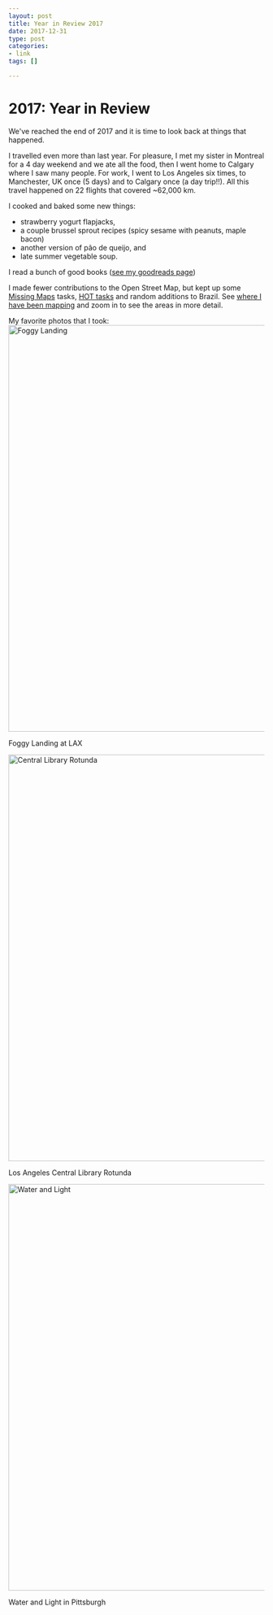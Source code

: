 ```yaml
---
layout: post
title: Year in Review 2017
date: 2017-12-31
type: post
categories:
- link
tags: []

---
```

# 2017: Year in Review

We've reached the end of 2017 and it is time to look back at things that happened.

I travelled even more than last year. For pleasure, I met my sister in Montreal for a 4 day weekend and we ate all the food, then I went home to Calgary where I saw many people. For work, I went to Los Angeles six times, to Manchester, UK once (5 days) and to Calgary once (a day trip!!). All this travel happened on 22 flights that covered ~62,000 km.

I cooked and baked some new things: 
- strawberry yogurt flapjacks,
- a couple brussel sprout recipes (spicy sesame with peanuts, maple bacon)
- another version of pão de queijo, and
- late summer vegetable soup.

I read a bunch of good books ([see my goodreads page](https://www.goodreads.com/user_challenges/7051873 "2017 books"))

I made fewer contributions to the Open Street Map, but kept up some [Missing Maps](https://www.missingmaps.org "Missing Maps") tasks, [HOT tasks](https://tasks.hotosm.org "Humanitarian OpenStreetMaps Team task manager") and random additions to Brazil. See [where I have been mapping](https://yosmhm.neis-one.org/?dalmond "Daley's OSM heat map") and zoom in to see the areas in more detail.

My favorite photos that I took:
<a data-flickr-embed="true"  href="https://www.flickr.com/photos/dalmond/33487348752/in/dateposted-public/" title="Foggy Landing"><img src="https://farm4.staticflickr.com/3788/33487348752_4ee3461fa8_c.jpg" width="600" height="800" alt="Foggy Landing"></a>
 
Foggy Landing at LAX

<a data-flickr-embed="true"  href="https://www.flickr.com/photos/dalmond/32830243643/in/dateposted-public/" title="Central Library Rotunda"><img src="https://farm4.staticflickr.com/3841/32830243643_fb5e885cb1_c.jpg" width="600" height="800" alt="Central Library Rotunda"></a>

Los Angeles Central Library Rotunda

<a data-flickr-embed="true"  href="https://www.flickr.com/photos/dalmond/35785585805/in/dateposted-public/" title="Water and Light"><img src="https://farm5.staticflickr.com/4263/35785585805_f5073101b7_c.jpg" width="600" height="800" alt="Water and Light"></a>

Water and Light in Pittsburgh